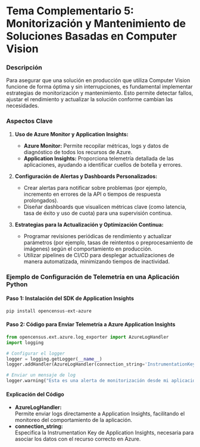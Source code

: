 # Tema Complementario 5: Monitorización y Mantenimiento de Soluciones Basadas en Computer Vision

### Descripción  
Para asegurar que una solución en producción que utiliza Computer Vision funcione de forma óptima y sin interrupciones, es fundamental implementar estrategias de monitorización y mantenimiento. Esto permite detectar fallos, ajustar el rendimiento y actualizar la solución conforme cambian las necesidades.

### Aspectos Clave

1. **Uso de Azure Monitor y Application Insights:**  
   - **Azure Monitor:** Permite recopilar métricas, logs y datos de diagnóstico de todos los recursos de Azure.  
   - **Application Insights:** Proporciona telemetría detallada de las aplicaciones, ayudando a identificar cuellos de botella y errores.

2. **Configuración de Alertas y Dashboards Personalizados:**  
   - Crear alertas para notificar sobre problemas (por ejemplo, incremento en errores de la API o tiempos de respuesta prolongados).  
   - Diseñar dashboards que visualicen métricas clave (como latencia, tasa de éxito y uso de cuota) para una supervisión continua.

3. **Estrategias para la Actualización y Optimización Continua:**  
   - Programar revisiones periódicas de rendimiento y actualizar parámetros (por ejemplo, tasas de reintentos o preprocesamiento de imágenes) según el comportamiento en producción.  
   - Utilizar pipelines de CI/CD para desplegar actualizaciones de manera automatizada, minimizando tiempos de inactividad.

### Ejemplo de Configuración de Telemetría en una Aplicación Python

#### Paso 1: Instalación del SDK de Application Insights
```bash
pip install opencensus-ext-azure
```

#### Paso 2: Código para Enviar Telemetría a Azure Application Insights
```python
from opencensus.ext.azure.log_exporter import AzureLogHandler
import logging

# Configurar el logger
logger = logging.getLogger(__name__)
logger.addHandler(AzureLogHandler(connection_string='InstrumentationKey=<tu-instrumentation-key>'))

# Enviar un mensaje de log
logger.warning("Esta es una alerta de monitorización desde mi aplicación de Computer Vision")
```

#### Explicación del Código  
- **AzureLogHandler:**  
  Permite enviar logs directamente a Application Insights, facilitando el monitoreo del comportamiento de la aplicación.
- **connection_string:**  
  Especifica la Instrumentation Key de Application Insights, necesaria para asociar los datos con el recurso correcto en Azure.